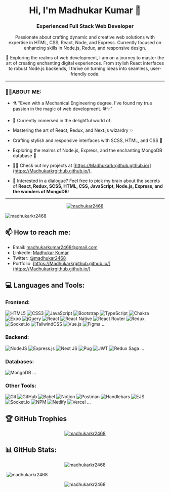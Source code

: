 <h1 align="center">Hi, I'm Madhukar Kumar 👋</h1>
<h3 align="center">Experienced Full Stack Web Developer</h3>
<p align="center">Passionate about crafting dynamic and creative web solutions with expertise in HTML, CSS, React, Node, and Express. Currently focused on enhancing skills in Node.js, Redux, and responsive design.</p>

<p align="center"> 🚀 Exploring the realms of web development, I am on a journey to master the art of creating enchanting digital experiences. From stylish React interfaces to robust Node.js backends, I thrive on turning ideas into seamless, user-friendly code.</p>
<hr>

 ### 👨‍💻ABOUT ME:

- ⚗️ "Even with a Mechanical Engineering degree, I've found my true passion in the magic of web development. 🛠️✨"

-  🌱 Currently immersed in the delightful world of:
  - Mastering the art of React, Redux, and Next.js wizardry ✨
  - Crafting stylish and responsive interfaces with SCSS, HTML, and CSS 💅
  - Exploring the realms of Node.js, Express, and the enchanting MongoDB database 🚀

  -  👨‍💻 Check out my projects at [https://Madhukarkrgithub.github.io/](https://Madhukarkrgithub.github.io/).
   
 -  💬 Interested in a dialogue? Feel free to pick my brain about the secrets of **React, Redux, SCSS, HTML, CSS, JavaScript, Node.js, Express, and the wonders of MongoDB**!

   <hr>

<p align="center"> <a href="https://twitter.com/madhukar2468" target="_blank"><img src="https://img.shields.io/twitter/follow/madhukar2468?logo=twitter&style=for-the-badge" alt="madhukar2468" /></a> </p>



<p align="left"> <img src="https://komarev.com/ghpvc/?username=madhukarkr2468&label=Profile%20views&color=0e75b6&style=flat" alt="madhukarkr2468" /> </p>



## 📫 How to reach me:
  - Email: madhukarkumar2468@gmail.com
  - LinkedIn: [Madhukar Kumar](https://www.linkedin.com/in/madhukarkr2468/)
  - Twitter: [@madhukar2468](https://twitter.com/madhukar2468)
  - Portfolio :[https://Madhukarkrgithub.github.io/](https://Madhukarkrgithub.github.io/)


## 💻 Languages and Tools:

<!-- Add badges with icons for each technology -->
### Frontend:
![HTML5](https://img.shields.io/badge/HTML5-%23E34F26.svg?style=for-the-badge&logo=html5&logoColor=white)
![CSS3](https://img.shields.io/badge/CSS3-%231572B6.svg?style=for-the-badge&logo=css3&logoColor=white)
![JavaScript](https://img.shields.io/badge/JavaScript-%23323330.svg?style=for-the-badge&logo=javascript&logoColor=%23F7DF1E)
![Bootstrap](https://img.shields.io/badge/bootstrap-%23563D7C.svg?style=for-the-badge&logo=bootstrap&logoColor=white)
![TypeScript](https://img.shields.io/badge/typescript-%23007ACC.svg?style=for-the-badge&logo=typescript&logoColor=white)
![Chakra](https://img.shields.io/badge/chakra-%234ED1C5.svg?style=for-the-badge&logo=chakraui&logoColor=white)
![Expo](https://img.shields.io/badge/expo-1C1E24?style=for-the-badge&logo=expo&logoColor=#D04A37)
![jQuery](https://img.shields.io/badge/jquery-%230769AD.svg?style=for-the-badge&logo=jquery&logoColor=white)
![React](https://img.shields.io/badge/react-%2320232a.svg?style=for-the-badge&logo=react&logoColor=%2361DAFB)
![React Native](https://img.shields.io/badge/react_native-%2320232a.svg?style=for-the-badge&logo=react&logoColor=%2361DAFB)
![React Router](https://img.shields.io/badge/React_Router-CA4245?style=for-the-badge&logo=react-router&logoColor=white)
![Redux](https://img.shields.io/badge/redux-%23593d88.svg?style=for-the-badge&logo=redux&logoColor=white)
![Socket.io](https://img.shields.io/badge/Socket.io-black?style=for-the-badge&logo=socket.io&badgeColor=010101)
![TailwindCSS](https://img.shields.io/badge/tailwindcss-%2338B2AC.svg?style=for-the-badge&logo=tailwind-css&logoColor=white)
![Vue.js](https://img.shields.io/badge/vuejs-%2335495e.svg?style=for-the-badge&logo=vuedotjs&logoColor=%234FC08D)
![Figma](https://img.shields.io/badge/figma-%23F24E1E.svg?style=for-the-badge&logo=figma&logoColor=white)
...

### Backend:
![NodeJS](https://img.shields.io/badge/Node.js-6DA55F?style=for-the-badge&logo=node.js&logoColor=white)
![Express.js](https://img.shields.io/badge/Express.js-%23404d59.svg?style=for-the-badge&logo=express&logoColor=%2361DAFB)
![Next JS](https://img.shields.io/badge/Next-black?style=for-the-badge&logo=next.js&logoColor=white)
![Pug](https://img.shields.io/badge/Pug-FFF?style=for-the-badge&logo=pug&logoColor=A86454)
![JWT](https://img.shields.io/badge/JWT-black?style=for-the-badge&logo=JSON%20web%20tokens)
![Redux Saga](https://img.shields.io/badge/Redux--saga-86D46B?style=for-the-badge&logo=ejs&logoColor=black)
...

### Databases:
![MongoDB](https://img.shields.io/badge/MongoDB-%234ea94b.svg?style=for-the-badge&logo=mongodb&logoColor=white)
...

### Other Tools:
![Git](https://img.shields.io/badge/Git-fc6d26?style=for-the-badge&logo=git&logoColor=white)
![GitHub](https://img.shields.io/badge/GitHub-%23121011.svg?style=for-the-badge&logo=github&logoColor=white)
![Babel](https://img.shields.io/badge/Babel-F9DC3e?style=for-the-badge&logo=babel&logoColor=black)
![Notion](https://img.shields.io/badge/Notion-%23000000.svg?style=for-the-badge&logo=notion&logoColor=white)
![Postman](https://img.shields.io/badge/Postman-FF6C37?style=for-the-badge&logo=postman&logoColor=white)
![Handlebars](https://img.shields.io/badge/Handlebars-F0772B?style=for-the-badge&logo=handlebars&logoColor=black)
![EJS](https://img.shields.io/badge/ejs-BF225A?style=for-the-badge&logo=ejs&logoColor=black)
![Socket.io](https://img.shields.io/badge/Socket.io-black?style=for-the-badge&logo=socket.io&badgeColor=010101)
![NPM](https://img.shields.io/badge/NPM-%23000000.svg?style=for-the-badge&logo=npm&logoColor=white)
![Netlify](https://img.shields.io/badge/netlify-%23000000.svg?style=for-the-badge&logo=netlify&logoColor=#00C7B7)
![Vercel](https://img.shields.io/badge/vercel-%23000000.svg?style=for-the-badge&logo=vercel&logoColor=white)
...


## 🏆 GitHub Trophies

<p align="center"> <a href="https://github.com/ryo-ma/github-profile-trophy"><img src="https://github-profile-trophy.vercel.app/?username=madhukarkr2468&column=-1&theme=juicyfresh" alt="madhukarkr2468" /></a> </p>

## 📊 GitHub Stats:

<p align="center"><img src="https://github-readme-stats.vercel.app/api/top-langs?username=madhukarkr2468&show_icons=true&locale=en&layout=compact" alt="madhukarkr2468" /></p>

<p align="left">&nbsp;<img  src="https://github-readme-stats.vercel.app/api?username=madhukarkr2468&show_icons=true&locale=en" alt="madhukarkr2468" /></p>

<p align="center"><img  src="https://github-readme-streak-stats.herokuapp.com/?user=madhukarkr2468&" alt="madhukarkr2468" /></p>


